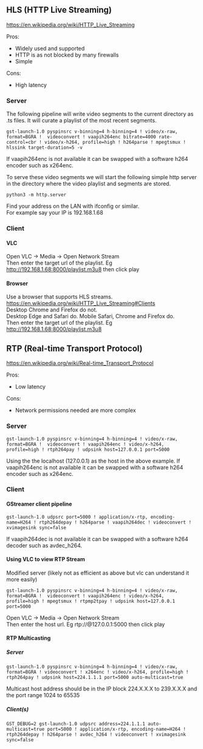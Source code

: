 ## HLS (HTTP Live Streaming)

https://en.wikipedia.org/wiki/HTTP_Live_Streaming

Pros:
 - Widely used and supported
 - HTTP is as not blocked by many firewalls
 - Simple

Cons:
 - High latency

### Server

The following pipeline will write video segments to the current directory as .ts files. It will curate a playlist of the most recent segments.
 
    gst-launch-1.0 pyspinsrc v-binning=4 h-binning=4 ! video/x-raw, format=BGRA !  videoconvert ! vaapih264enc bitrate=4000 rate-control=cbr ! video/x-h264, profile=high ! h264parse ! mpegtsmux ! hlssink target-duration=5 -v

If vaapih264enc is not available it can be swapped with a software h264 encoder such as x264enc.

To serve these video segments we will start the following simple http server in the directory where the video playlist and segments are stored.

    python3 -m http.server

Find your address on the LAN with ifconfig or similar.  
For example say your IP is 192.168.1.68  

### Client

#### VLC
Open VLC -> Media -> Open Network Stream  
Then enter the target url of the playlist. Eg http://192.168.1.68:8000/playlist.m3u8 then click play  

#### Browser
Use a browser that supports HLS streams. https://en.wikipedia.org/wiki/HTTP_Live_Streaming#Clients  
Desktop Chrome and Firefox do not.  
Desktop Edge and Safari do. Mobile Safari, Chrome and Firefox do.  
Then enter the target url of the playlist. Eg http://192.168.1.68:8000/playlist.m3u8  

## RTP (Real-time Transport Protocol)
https://en.wikipedia.org/wiki/Real-time_Transport_Protocol

Pros:
 - Low latency

Cons:
 - Network permissions needed are more complex

### Server


    gst-launch-1.0 pyspinsrc v-binning=4 h-binning=4 ! video/x-raw, format=BGRA !  videoconvert ! vaapih264enc ! video/x-h264, profile=high ! rtph264pay ! udpsink host=127.0.0.1 port=5000

Using the the localhost (127.0.0.1) as the host in the above example.
If vaapih264enc is not available it can be swapped with a software h264 encoder such as x264enc.

### Client

#### GStreamer client pipeline

    gst-launch-1.0 udpsrc port=5000 ! application/x-rtp, encoding-name=H264 ! rtph264depay ! h264parse ! vaapih264dec ! videoconvert ! xvimagesink sync=false

If vaapih264dec is not available it can be swapped with a software h264 decoder such as avdec_h264.   


#### Using VLC to view RTP Stream

Modified server (likely not as efficient as above but vlc can understand it more easily)

    gst-launch-1.0 pyspinsrc v-binning=4 h-binning=4 ! video/x-raw, format=BGRA !  videoconvert ! vaapih264enc ! video/x-h264, profile=high ! mpegtsmux ! rtpmp2tpay ! udpsink host=127.0.0.1 port=5000

Open VLC -> Media -> Open Network Stream  
Then enter the host url. Eg rtp://@127.0.0.1:5000 then click play  

#### RTP Multicasting

##### Server  

    gst-launch-1.0 pyspinsrc v-binning=4 h-binning=4 ! video/x-raw, format=BGRA ! videoconvert ! x264enc ! video/x-h264, profile=high ! rtph264pay ! udpsink host=224.1.1.1 port=5000 auto-multicast=true

Multicast host address should be in the IP block 224.X.X.X to 239.X.X.X and the port range 1024 to 65535  

##### Client(s)  

    GST_DEBUG=2 gst-launch-1.0 udpsrc address=224.1.1.1 auto-multicast=true port=5000 ! application/x-rtp, encoding-name=H264 ! rtph264depay ! h264parse ! avdec_h264 ! videoconvert ! xvimagesink sync=false



